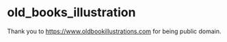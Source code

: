 # old_books_illustration
Thank you to https://www.oldbookillustrations.com for being public domain.
